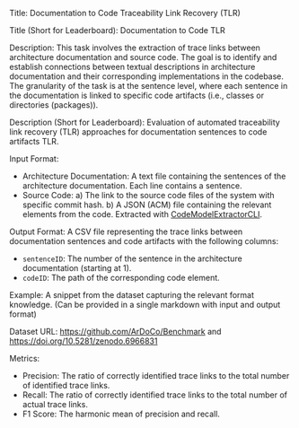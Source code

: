 Title: Documentation to Code Traceability Link Recovery (TLR)

Title (Short for Leaderboard): Documentation to Code TLR

Description: This task involves the extraction of trace links between architecture documentation and source code. The goal is to identify and establish connections between textual descriptions in architecture documentation and their corresponding implementations in the codebase. The granularity of the task is at the sentence level, where each sentence in the documentation is linked to specific code artifacts (i.e., classes or directories (packages)).

Description (Short for Leaderboard): Evaluation of automated traceability link recovery (TLR) approaches for documentation sentences to code artifacts TLR.

Input Format:
* Architecture Documentation: A text file containing the sentences of the architecture documentation. Each line contains a sentence.
* Source Code:
    a) The link to the source code files of the system with specific commit hash.
    b) A JSON (ACM) file containing the relevant elements from the code. Extracted with [CodeModelExtractorCLI](https://github.com/ArDoCo/CodeModelExtractorCLI).

Output Format: A CSV file representing the trace links between documentation sentences and code artifacts with the following columns:
- `sentenceID`: The number of the sentence in the architecture documentation (starting at 1).
- `codeID`: The path of the corresponding code element.

Example: A snippet from the dataset capturing the relevant format knowledge. (Can be provided in a single markdown with input and output format)

Dataset URL: https://github.com/ArDoCo/Benchmark and https://doi.org/10.5281/zenodo.6966831

Metrics:
- Precision: The ratio of correctly identified trace links to the total number of identified trace links.
- Recall: The ratio of correctly identified trace links to the total number of actual trace links.
- F1 Score: The harmonic mean of precision and recall.
